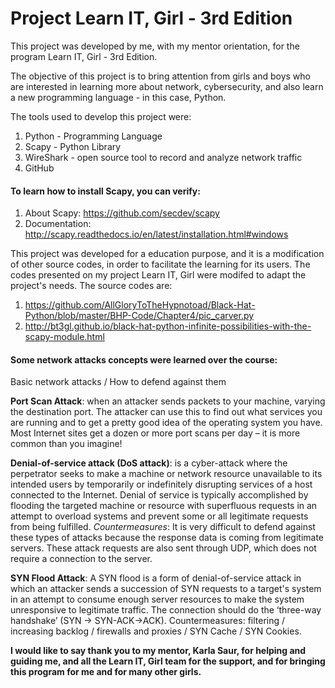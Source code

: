 # Project Learn IT, Girl - 3rd Edition
This project was developed by me, with my mentor orientation, for the program Learn IT, Girl - 3rd Edition.

The objective of this project is to bring attention from girls and boys who are interested in learning more
about network, cybersecurity, and also learn a new programming language - in this case, Python.

The tools used to develop this project were:
1. Python - Programming Language
2. Scapy - Python Library
3. WireShark - open source tool to record and analyze network traffic
4. GitHub

#### To learn how to install Scapy, you can verify:
1. About Scapy: https://github.com/secdev/scapy
2. Documentation: http://scapy.readthedocs.io/en/latest/installation.html#windows

This project was developed for a education purpose, and it is a modification of other source codes,
in order to facilitate the learning for its users. The codes presented on my project Learn IT, Girl
were modifed to adapt the project's needs. The source codes are:
1. https://github.com/AllGloryToTheHypnotoad/Black-Hat-Python/blob/master/BHP-Code/Chapter4/pic_carver.py
2. http://bt3gl.github.io/black-hat-python-infinite-possibilities-with-the-scapy-module.html

#### Some network attacks concepts were learned over the course:
Basic network attacks / How to defend against them

__Port Scan Attack__: when an attacker sends packets to your machine, varying the destination port.
The attacker can use this to find out what services you are running and to get a pretty good idea
of the operating system you have. Most Internet sites get a dozen or more port scans per day –
it is more common than you imagine!

__Denial-of-service attack (DoS attack)__: is a cyber-attack where the perpetrator seeks to make a machine
or network resource unavailable to its intended users by temporarily or indefinitely disrupting services of
a host connected to the Internet. Denial of service is typically accomplished by flooding the targeted machine
or resource with superfluous requests in an attempt to overload systems and prevent some or all legitimate
requests from being fulfilled.
_Countermeasures_: It is very difficult to defend against these types of attacks because the response data is
coming from legitimate servers. These attack requests are also sent through UDP, which does not require a
connection to the server.

__SYN Flood Attack__: A SYN flood is a form of denial-of-service attack in which an attacker sends a succession
of SYN requests to a target's system in an attempt to consume enough server resources to make the system
unresponsive to legitimate traffic. The connection should do the ‘three-way handshake’ (SYN -> SYN-ACK->ACK).
Countermeasures: filtering / increasing backlog / firewalls and proxies / SYN Cache / SYN Cookies.

__I would like to say thank you to my mentor, Karla Saur, for helping and guiding me,
and all the Learn IT, Girl team for the support, and for bringing this program for me and
for many other girls.__


